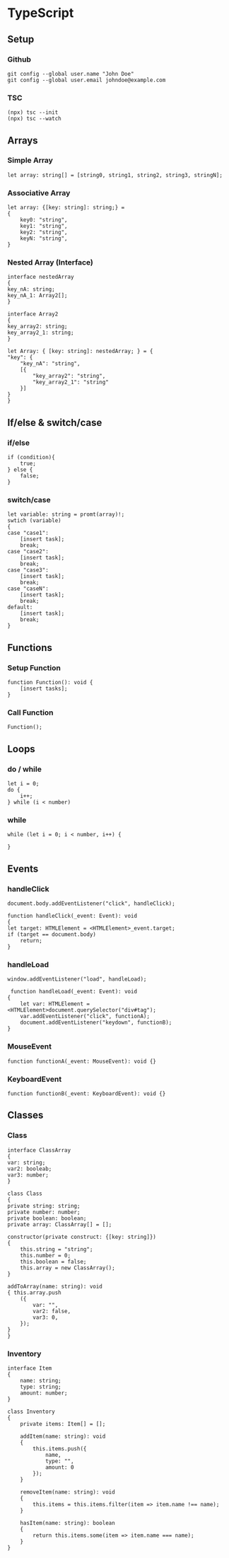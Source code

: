 # TypeScript

## Setup

### Github

    git config --global user.name "John Doe"
    git config --global user.email johndoe@example.com

### TSC

    (npx) tsc --init
    (npx) tsc --watch

## Arrays

### Simple Array

    let array: string[] = [string0, string1, string2, string3, stringN];

### Associative Array

    let array: {[key: string]: string;} =
    {
        key0: "string",
        key1: "string",
        key2: "string",
        keyN: "string",
    }

### Nested Array (Interface)

    interface nestedArray
    {  
    key_nA: string;
    key_nA_1: Array2[]; 
    }

    interface Array2
    {
    key_array2: string;
    key_array2_1: string;
    }

    let Array: { [key: string]: nestedArray; } = {
    "key": {
        "key_nA": "string",
        [{
            "key_array2": "string",
            "key_array2_1": "string"
        }]
    }
    } 

## If/else & switch/case

### if/else

    if (condition){
        true;
    } else {
        false;
    }

### switch/case

    let variable: string = promt(array)!;
    swtich (variable)
    {
    case "case1":
        [insert task];
        break;
    case "case2":
        [insert task];
        break;
    case "case3":
        [insert task];
        break;
    case "caseN":
        [insert task];
        break;
    default:
        [insert task];
        break;
    }

## Functions

### Setup Function

    function Function(): void {
        [insert tasks];
    }

### Call Function

    Function();

## Loops

### do / while

    let i = 0;
    do {
        i++;
    } while (i < number)

### while

    while (let i = 0; i < number, i++) {

    }

## Events

### handleClick

    document.body.addEventListener("click", handleClick);

    function handleClick(_event: Event): void 
    {
    let target: HTMLElement = <HTMLElement>_event.target;
    if (target == document.body)
        return;
    }

### handleLoad

    window.addEventListener("load", handleLoad);

     function handleLoad(_event: Event): void
    {
        let var: HTMLElement = <HTMLElement>document.querySelector("div#tag");
        var.addEventListener("click", functionA);
        document.addEventListener("keydown", functionB);
    }

### MouseEvent

    function functionA(_event: MouseEvent): void {}

### KeyboardEvent

    function functionB(_event: KeyboardEvent): void {}

## Classes

### Class

    interface ClassArray
    {
    var: string;
    var2: booleab;
    var3: number;
    }

    class Class
    {
    private string: string;
    private number: number;
    private boolean: boolean;
    private array: ClassArray[] = [];

    constructor(private construct: {[key: string]})
    {
        this.string = "string";
        this.number = 0;
        this.boolean = false;
        this.array = new ClassArray();
    }

    addToArray(name: string): void
    { this.array.push
        ({
            var: "",
            var2: false,
            var3: 0,
        });
    }
    }

### Inventory

    interface Item
    {
        name: string;
        type: string;
        amount: number;
    }

    class Inventory
    {
        private items: Item[] = [];

        addItem(name: string): void
        {
            this.items.push({
                name,
                type: "",
                amount: 0
            });
        }

        removeItem(name: string): void
        {
            this.items = this.items.filter(item => item.name !== name);
        }

        hasItem(name: string): boolean
        {
            return this.items.some(item => item.name === name);
        }
    }
